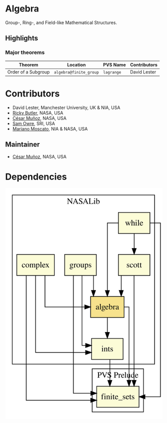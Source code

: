 # Algebra

Group-, Ring-, and Field-like Mathematical Structures.

## Highlights

### Major theorems

| Theorem | Location | PVS Name | Contributors |
| --- | --- | --- | --- |
| Order of a Subgroup | `algebra@finite_group` | `lagrange` | David Lester |

# Contributors
* David Lester, Manchester University, UK & NIA, USA
* [Ricky Butler](https://shemesh.larc.nasa.gov/people/rwb/), NASA, USA
* [César Muñoz](http://shemesh.larc.nasa.gov/people/cam), NASA, USA
* [Sam Owre](http://www.csl.sri.com/users/owre), SRI, USA
* [Mariano Moscato](https://www.nianet.org/directory/research-staff/mariano-moscato/), NIA & NASA, USA

## Maintainer
* [César Muñoz](http://shemesh.larc.nasa.gov/people/cam), NASA, USA

# Dependencies
![dependency graph](./algebra.svg "Dependency Graph")
